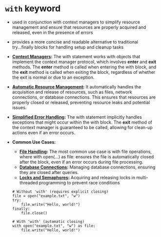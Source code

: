 # `with` keyword
- used in conjunction with context managers to simplify resource management and ensure that resources are properly acquired and released, even in the presence of errors
- provides a more concise and readable alternative to traditional try...finally blocks for handling setup and cleanup tasks

- **[Context Managers]():**
The with statement works with objects that implement the context manager protocol, which involves __enter__ and __exit__ methods. The __enter__ method is called when entering the with block, and the __exit__ method is called when exiting the block, regardless of whether the exit is normal or due to an exception.
- **[Automatic Resource Management]():**
It automatically handles the acquisition and release of resources, such as files, network connections, or database connections. This ensures that resources are properly closed or released, preventing resource leaks and potential issues.
- **[Simplified Error Handling]():**
The with statement implicitly handles exceptions that might occur within the with block. The __exit__ method of the context manager is guaranteed to be called, allowing for clean-up actions even if an error occurs.
- **Common Use Cases:**
    - **[File Handling]():** The most common use case is with file operations, where with open(...) as file: ensures the file is automatically closed after the block, even if an error occurs during file processing.
    - **[Database Connections]():** Managing database connections, ensuring they are closed after queries.
    - **[Locks and Semaphores]():** Acquiring and releasing locks in multi-threaded programming to prevent race conditions



    ```
    # Without 'with' (requires explicit closing)
    file = open("example.txt", "w")
    try:
        file.write("Hello, world!")
    finally:
        file.close()

    # With 'with' (automatic closing)
    with open("example.txt", "w") as file:
        file.write("Hello, world!")
    ```